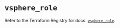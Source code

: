 # `vsphere_role`

Refer to the Terraform Registry for docs: [`vsphere_role`](https://registry.terraform.io/providers/vmware/vsphere/2.15.0/docs/resources/role).
